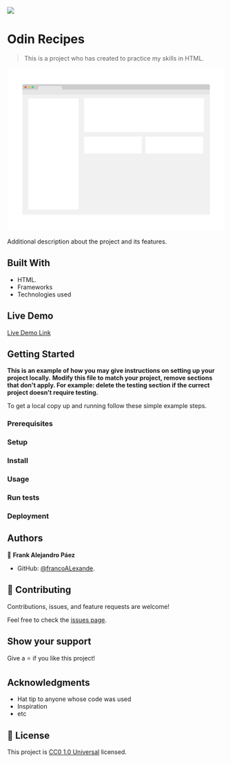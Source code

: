 ![](https://img.shields.io/badge/Uneweb-blue)

# Odin Recipes

> This is a project who has created to practice my skills in HTML. 

![screenshot](./app_screenshot.png)

Additional description about the project and its features.

## Built With

- HTML.
- Frameworks
- Technologies used

## Live Demo

[Live Demo Link](https://livedemo.com)


## Getting Started

**This is an example of how you may give instructions on setting up your project locally.**
**Modify this file to match your project, remove sections that don't apply. For example: delete the testing section if the currect project doesn't require testing.**


To get a local copy up and running follow these simple example steps.

### Prerequisites

### Setup

### Install

### Usage

### Run tests

### Deployment



## Authors

👤 **Frank Alejandro Páez**

- GitHub: [@francoALexande](https://github.com/francoAlexande).

## 🤝 Contributing

Contributions, issues, and feature requests are welcome!

Feel free to check the [issues page](https://github.com/francoAlexande/apple-page-clome-21Oct23/issues).

## Show your support

Give a ⭐️ if you like this project!

## Acknowledgments

- Hat tip to anyone whose code was used
- Inspiration
- etc

## 📝 License

This project is [CC0 1.0 Universal](LICENSE) licensed.